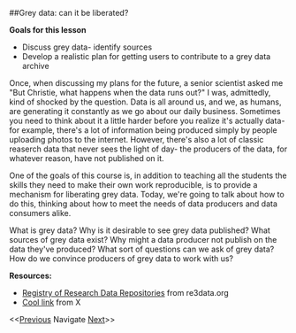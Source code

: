 ##Grey data: can it be liberated?

**Goals for this lesson**

* Discuss grey data- identify sources
* Develop a realistic plan for getting users to contribute to a grey data archive

Once, when discussing my plans for the future, a senior scientist asked me "But Christie, what happens when the data runs out?" I was, admittedly, kind of shocked by the question. Data is all around us, and we, as humans, are generating it constantly as we go about our daily business. Sometimes you need to think about it a little harder before you realize it's actually data- for example, there's a lot of information being produced simply by people uploading photos to the internet. However, there's also a lot of classic reaserch data that never sees the light of day- the producers of the data, for whatever reason, have not published on it.

One of the goals of this course is, in addition to teaching all the students the skills they need to make their own work reproducible, is to provide a mechanism for liberating grey data. Today, we're going to talk about how to do this, thinking about how to meet the needs of data producers and data consumers alike.

What is grey data?
Why is it desirable to see grey data published?
What sources of grey data exist?
Why might a data producer not publish on the data they've produced?
What sort of questions can we ask of grey data?
How do we convince producers of grey data to work with us?


**Resources:**

* [Registry of Research Data Repositories](http://www.re3data.org/) from re3data.org
* [Cool link]() from X

<<[Previous](https://github.com/cbahlai/OSRR_course/blob/master/06_data.cleaning.md)  Navigate [Next](https://github.com/cbahlai/OSRR_course/blob/master/08_intro_to_R.md)>>

